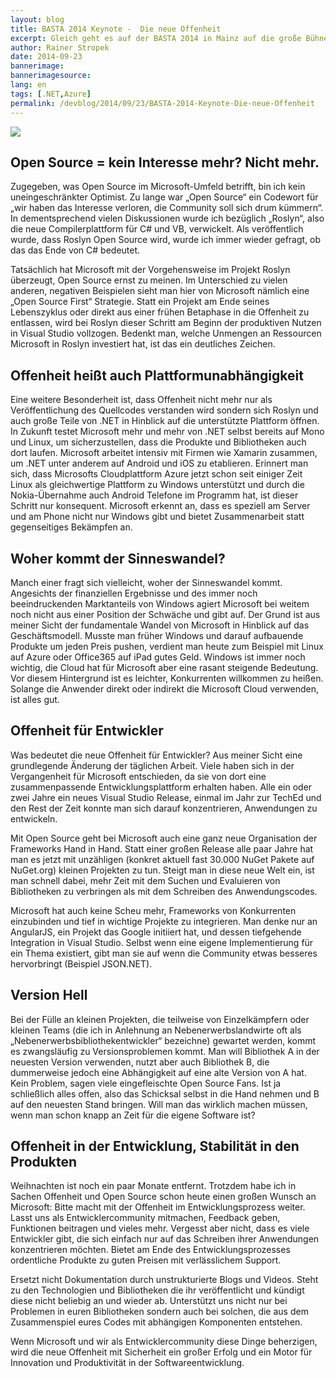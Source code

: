 ```yaml
---
layout: blog
title: BASTA 2014 Keynote -  Die neue Offenheit
excerpt: Gleich geht es auf der BASTA 2014 in Mainz auf die große Bühne für die Keynote. Hier eine Zusammenfassung einiger meiner Gedanken zum Thema neue Offenheit bei Microsoft.
author: Rainer Stropek
date: 2014-09-23
bannerimage: 
bannerimagesource: 
lang: en
tags: [.NET,Azure]
permalink: /devblog/2014/09/23/BASTA-2014-Keynote-Die-neue-Offenheit
---
```


<p>
  <img src="{{site.baseurl}}/content/images/blog/2014/09/DSC_4031.jpg" />
</p><h2>Open Source = kein Interesse mehr? Nicht mehr.</h2><p>Zugegeben, was Open Source im Microsoft-Umfeld betrifft, bin ich kein uneingeschränkter Optimist. Zu lange war „Open Source“ ein Codewort für „wir haben das Interesse verloren, die Community soll sich drum kümmern“. In dementsprechend vielen Diskussionen wurde ich bezüglich „Roslyn“, also die neue Compilerplattform für C# und VB, verwickelt. Als veröffentlich wurde, dass Roslyn Open Source wird, wurde ich immer wieder gefragt, ob das das Ende von C# bedeutet.</p><p>Tatsächlich hat Microsoft mit der Vorgehensweise im Projekt Roslyn überzeugt, Open Source ernst zu meinen. Im Unterschied zu vielen anderen, negativen Beispielen sieht man hier von Microsoft nämlich eine „Open Source First“ Strategie. Statt ein Projekt am Ende seines Lebenszyklus oder direkt aus einer frühen Betaphase in die Offenheit zu entlassen, wird bei Roslyn dieser Schritt am Beginn der produktiven Nutzen in Visual Studio vollzogen. Bedenkt man, welche Unmengen an Ressourcen Microsoft in Roslyn investiert hat, ist das ein deutliches Zeichen.</p><h2>Offenheit heißt auch Plattformunabhängigkeit</h2><p>Eine weitere Besonderheit ist, dass Offenheit nicht mehr nur als Veröffentlichung des Quellcodes verstanden wird sondern sich Roslyn und auch große Teile von .NET in Hinblick auf die unterstützte Plattform öffnen. In Zukunft testet Microsoft mehr und mehr von .NET selbst bereits auf Mono und Linux, um sicherzustellen, dass die Produkte und Bibliotheken auch dort laufen. Microsoft arbeitet intensiv mit Firmen wie Xamarin zusammen, um .NET unter anderem auf Android und iOS zu etablieren. Erinnert man sich, dass Microsofts Cloudplattform Azure jetzt schon seit einiger Zeit Linux als gleichwertige Plattform zu Windows unterstützt und durch die Nokia-Übernahme auch Android Telefone im Programm hat, ist dieser Schritt nur konsequent. Microsoft erkennt an, dass es speziell am Server und am Phone nicht nur Windows gibt und bietet Zusammenarbeit statt gegenseitiges Bekämpfen an.</p><h2>Woher kommt der Sinneswandel?</h2><p>Manch einer fragt sich vielleicht, woher der Sinneswandel kommt. Angesichts der finanziellen Ergebnisse und des immer noch beeindruckenden Marktanteils von Windows agiert Microsoft bei weitem noch nicht aus einer Position der Schwäche und gibt auf. Der Grund ist aus meiner Sicht der fundamentale Wandel von Microsoft in Hinblick auf das Geschäftsmodell. Musste man früher Windows und darauf aufbauende Produkte um jeden Preis pushen, verdient man heute zum Beispiel mit Linux auf Azure oder Office365 auf iPad gutes Geld. Windows ist immer noch wichtig, die Cloud hat für Microsoft aber eine rasant steigende Bedeutung. Vor diesem Hintergrund ist es leichter, Konkurrenten willkommen zu heißen. Solange die Anwender direkt oder indirekt die Microsoft Cloud verwenden, ist alles gut.</p><h2>Offenheit für Entwickler</h2><p>Was bedeutet die neue Offenheit für Entwickler? Aus meiner Sicht eine grundlegende Änderung der täglichen Arbeit. Viele haben sich in der Vergangenheit für Microsoft entschieden, da sie von dort eine zusammenpassende Entwicklungsplattform erhalten haben. Alle ein oder zwei Jahre ein neues Visual Studio Release, einmal im Jahr zur TechEd und den Rest der Zeit konnte man sich darauf konzentrieren, Anwendungen zu entwickeln.</p><p>Mit Open Source geht bei Microsoft auch eine ganz neue Organisation der Frameworks Hand in Hand. Statt einer großen Release alle paar Jahre hat man es jetzt mit unzähligen (konkret aktuell fast 30.000 NuGet Pakete auf NuGet.org) kleinen Projekten zu tun. Steigt man in diese neue Welt ein, ist man schnell dabei, mehr Zeit mit dem Suchen und Evaluieren von Bibliotheken zu verbringen als mit dem Schreiben des Anwendungscodes.</p><p>Microsoft hat auch keine Scheu mehr, Frameworks von Konkurrenten einzubinden und tief in wichtige Projekte zu integrieren. Man denke nur an AngularJS, ein Projekt das Google initiiert hat, und dessen tiefgehende Integration in Visual Studio. Selbst wenn eine eigene Implementierung für ein Thema existiert, gibt man sie auf wenn die Community etwas besseres hervorbringt (Beispiel JSON.NET).</p><h2>Version Hell</h2><p>Bei der Fülle an kleinen Projekten, die teilweise von Einzelkämpfern oder kleinen Teams (die ich in Anlehnung an Nebenerwerbslandwirte oft als „Nebenerwerbsbibliothekentwickler“ bezeichne) gewartet werden, kommt es zwangsläufig zu Versionsproblemen kommt. Man will Bibliothek A in der neuesten Version verwenden, nutzt aber auch Bibliothek B, die dummerweise jedoch eine Abhängigkeit auf eine alte Version von A hat. Kein Problem, sagen viele eingefleischte Open Source Fans. Ist ja schließlich alles offen, also das Schicksal selbst in die Hand nehmen und B auf den neuesten Stand bringen. Will man das wirklich machen müssen, wenn man schon knapp an Zeit für die eigene Software ist?</p><h2>Offenheit in der Entwicklung, Stabilität in den Produkten</h2><p>Weihnachten ist noch ein paar Monate entfernt. Trotzdem habe ich in Sachen Offenheit und Open Source schon heute einen großen Wunsch an Microsoft: Bitte macht mit der Offenheit im Entwicklungsprozess weiter. Lasst uns als Entwicklercommunity mitmachen, Feedback geben, Funktionen beitragen und vieles mehr. Vergesst aber nicht, dass es viele Entwickler gibt, die sich einfach nur auf das Schreiben ihrer Anwendungen konzentrieren möchten. Bietet am Ende des Entwicklungsprozesses ordentliche Produkte zu guten Preisen mit verlässlichem Support.</p><p>Ersetzt nicht Dokumentation durch unstrukturierte Blogs und Videos. Steht zu den Technologien und Bibliotheken die ihr veröffentlicht und kündigt diese nicht beliebig an und wieder ab. Unterstützt uns nicht nur bei Problemen in euren Bibliotheken sondern auch bei solchen, die aus dem Zusammenspiel eures Codes mit abhängigen Komponenten entstehen.</p><p>Wenn Microsoft und wir als Entwicklercommunity diese Dinge beherzigen, wird die neue Offenheit mit Sicherheit ein großer Erfolg und ein Motor für Innovation und Produktivität in der Softwareentwicklung.</p>
